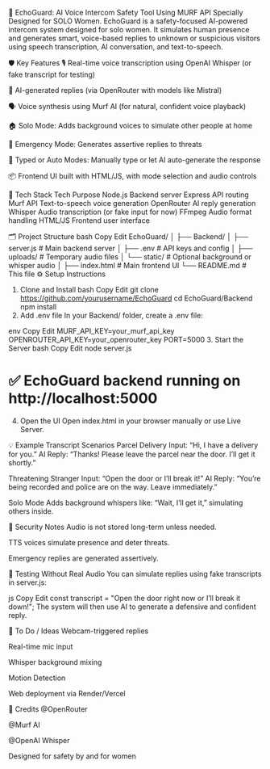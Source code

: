 🔐 EchoGuard: AI Voice Intercom Safety Tool Using MURF API
Specially Designed for SOLO Women.
EchoGuard is a safety-focused AI-powered intercom system designed for solo women. It simulates human presence and generates smart, voice-based replies to unknown or suspicious visitors using speech transcription, AI conversation, and text-to-speech.

🛡️ Key Features
🎙️ Real-time voice transcription using OpenAI Whisper (or fake transcript for testing)

🤖 AI-generated replies (via OpenRouter with models like Mistral)

🗣️ Voice synthesis using Murf AI (for natural, confident voice playback)

🏠 Solo Mode: Adds background voices to simulate other people at home

🚨 Emergency Mode: Generates assertive replies to threats

💬 Typed or Auto Modes: Manually type or let AI auto-generate the response

📦 Frontend UI built with HTML/JS, with mode selection and audio controls

🧠 Tech Stack
Tech	Purpose
Node.js	Backend server
Express	API routing
Murf API	Text-to-speech voice generation
OpenRouter	AI reply generation
Whisper	Audio transcription (or fake input for now)
FFmpeg	Audio format handling
HTML/JS	Frontend user interface

🗂️ Project Structure
bash
Copy
Edit
EchoGuard/
│
├── Backend/
│   ├── server.js            # Main backend server
│   ├── .env                 # API keys and config
│   ├── uploads/             # Temporary audio files
│   └── static/              # Optional background or whisper audio
│
├── index.html               # Main frontend UI
└── README.md                # This file
⚙️ Setup Instructions
1. Clone and Install
bash
Copy
Edit
git clone https://github.com/yourusername/EchoGuard
cd EchoGuard/Backend
npm install
2. Add .env file
In your Backend/ folder, create a .env file:

env
Copy
Edit
MURF_API_KEY=your_murf_api_key
OPENROUTER_API_KEY=your_openrouter_key
PORT=5000
3. Start the Server
bash
Copy
Edit
node server.js
# ✅ EchoGuard backend running on http://localhost:5000
4. Open the UI
Open index.html in your browser manually or use Live Server.

💡 Example Transcript Scenarios
Parcel Delivery
Input: “Hi, I have a delivery for you.”
AI Reply: “Thanks! Please leave the parcel near the door. I’ll get it shortly.”

Threatening Stranger
Input: “Open the door or I’ll break it!”
AI Reply: “You’re being recorded and police are on the way. Leave immediately.”

Solo Mode
Adds background whispers like: “Wait, I’ll get it,” simulating others inside.

🔐 Security Notes
Audio is not stored long-term unless needed.

TTS voices simulate presence and deter threats.

Emergency replies are generated assertively.

🧪 Testing Without Real Audio
You can simulate replies using fake transcripts in server.js:

js
Copy
Edit
const transcript = "Open the door right now or I’ll break it down!";
The system will then use AI to generate a defensive and confident reply.

📌 To Do / Ideas
Webcam-triggered replies

Real-time mic input

Whisper background mixing

Motion Detection 

Web deployment via Render/Vercel

🤝 Credits
@OpenRouter

@Murf AI

@OpenAI Whisper

Designed for safety by and for women 

